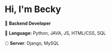 # Hi, I'm Becky
📂 __Backend Developer__

:crescent_moon: __Language:__ Python, JAVA, JS, HTML/CSS, SQL

🌕 __Server__: Django, MySQL


